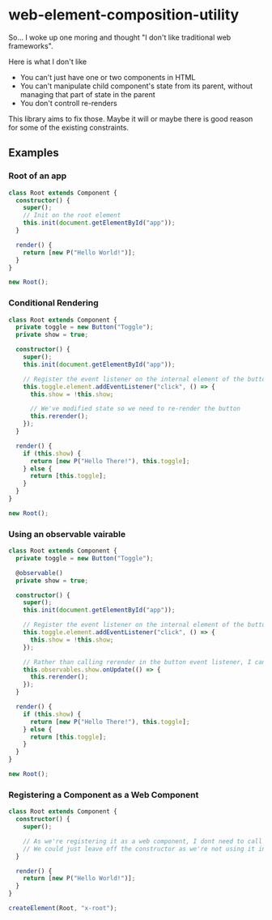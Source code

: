 # web-element-composition-utility

So... I woke up one moring and thought "I don't like traditional web frameworks".

Here is what I don't like

- You can't just have one or two components in HTML
- You can't manipulate child component's state from its parent, without managing that part of state in the parent
- You don't controll re-renders

This library aims to fix those. Maybe it will or maybe there is good reason for some of the existing constraints.

## Examples

### Root of an app

```ts
class Root extends Component {
  constructor() {
    super();
    // Init on the root element
    this.init(document.getElementById("app"));
  }

  render() {
    return [new P("Hello World!")];
  }
}

new Root();
```

### Conditional Rendering

```ts
class Root extends Component {
  private toggle = new Button("Toggle");
  private show = true;

  constructor() {
    super();
    this.init(document.getElementById("app"));

    // Register the event listener on the internal element of the button
    this.toggle.element.addEventListener("click", () => {
      this.show = !this.show;

      // We've modified state so we need to re-render the button
      this.rerender();
    });
  }

  render() {
    if (this.show) {
      return [new P("Hello There!"), this.toggle];
    } else {
      return [this.toggle];
    }
  }
}

new Root();
```

### Using an observable vairable

```ts
class Root extends Component {
  private toggle = new Button("Toggle");

  @observable()
  private show = true;

  constructor() {
    super();
    this.init(document.getElementById("app"));

    // Register the event listener on the internal element of the button
    this.toggle.element.addEventListener("click", () => {
      this.show = !this.show;
    });

    // Rather than calling rerender in the button event listener, I can just observe the value for changes
    this.observables.show.onUpdate(() => {
      this.rerender();
    });
  }

  render() {
    if (this.show) {
      return [new P("Hello There!"), this.toggle];
    } else {
      return [this.toggle];
    }
  }
}

new Root();
```

### Registering a Component as a Web Component

```ts
class Root extends Component {
  constructor() {
    super();

    // As we're registering it as a web component, I dont need to call init.
    // We could just leave off the constructor as we're not using it in this instance
  }

  render() {
    return [new P("Hello World!")];
  }
}

createElement(Root, "x-root");
```

